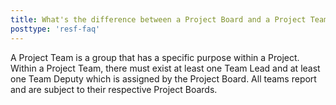```yaml
---
title: What's the difference between a Project Board and a Project Team?
posttype: 'resf-faq'
---
```


A Project Team is a group that has a specific purpose within a Project. Within a Project Team, there must exist at least one Team Lead and at least one Team Deputy which is assigned by the Project Board. All teams report and are subject to their respective Project Boards.